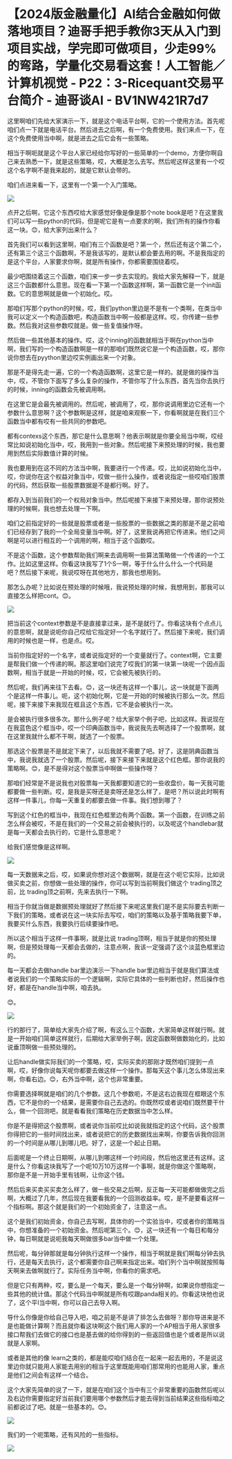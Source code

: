 # 【2024版金融量化】AI结合金融如何做落地项目？迪哥手把手教你3天从入门到项目实战，学完即可做项目，少走99%的弯路，学量化交易看这套！人工智能／计算机视觉 - P22：3-Ricequant交易平台简介 - 迪哥谈AI - BV1NW421R7d7

这里啊咱们先给大家演示一下，就是这个电话平台啊，它的一个使用方法。首先呢咱们点一下就是电话平台。然后进去之后啊，有一个免费使用。我们来点一下，在这个免费使用当中啊，就是进去之后它会有一些策略。

相当于啊呃就是这个平台人家已经给你写好的一些简单的一个demo，方便你啊自己来去熟悉一下，就是这些策略，哎，大概是怎么去写。然后呢这样这里有一个哎这个名字啊不是我来起的，就是它默认会带的。

咱们点进来看一下，这里有一个第一个入门策略。

![](img/b9415e4257f8817f86c139b9c87adf67_1.png)

点开之后啊，它这个东西哎给大家感觉好像是像是那个note book是吧？在这里我们可以写一些python的代码，但是呢它是有一点要求的啊，我们所有的操作你看这一块。😊，给大家列出来什么？

首先我们可以看到这里啊，咱们有三个函数是吧？第一个，然后还有这个第二个，还有第三个这三个函数啊，不是我该写的，是默认都会要去用的啊。不是我指定的是这个平台，人家要求你啊，就是所有操作，你都需要围绕着哎。

最少吧围绕着这三个函数，咱们来一步一步去实现的。我给大家先解释一下，就是这三个函数都什么意思。现在看一下第一个函数这样啊，第一函数它是一个init函数。它的意思啊就是做一个初始化。哎。

那咱们写那个python的时候，哎，我们python里边是不是有一个类啊，在类当中我可以定义一个构造函数吧，构造函数当中啊一般都是这样。哎，你传建一些参数。然后我对这些参数哎就是。做一些复值操作呀。

然后做一些其他基本的操作。哎，这个inning的函数就相当于啊在python当中啊，我们写的一个构造函数啊是一样的那咱们既然说它是一个构造函数，哎，那你说你想去在pyython里边哎实例画出来一个对象。

那是不是得先走一遍，它的一个构造函数啊，这里它是一样的。就是做的操作当中，哎，不管你下面写了多么复杂的操作，不管你写了什么东西，首先当你去执行的时候，inning的函数会先被调用啊。

在这里它是会最先被调用的。然后呢，被调用了，哎，那你说调用里边它还有一个参数什么意思啊？这个参数啊是这样，就是咱来观察一下，你看啊就是在我们三个函数当中都有哎有一些共同的参数吧。

都有contexs这个东西，那它是什么意思啊？他表示啊就是你要全局当中啊，哎经常比如说初始化当中，哎，我用到一些对象。然后呢接下来预处理的时候，我也要用到然后实际数值计算的时候。

我也要用到在这不同的方法当中啊，我要进行一个传递。哎，比如说初始化当中，哎，你说你在这个权益对象当中，哎做一些什么操作，或者说指定一些哎咱们股票的代码，然后获取一些股票数据是不是都行啊。好了。

都存入到当前我们的一个权局对象当中。然后呢接下来接下来预处理，那你说预处理的时候啊，我也想去处理一下啊。

咱们之前指定好的一些就是股票或者是一些股票的一些数据之类的那是不是之前咱们已经存到了我的一个全局变量当中啊。好了，这里我说再把它传进来。他们之间啊是可以进行相互的一个调用的啊，相当于这个函数哎。

不是这个函数，这个参数帮助我们啊来去调用啊一些算法策略做一个传递的一个工作。比如这里这样。你看这块我写了1个S一啊，等于什么什么什么一个代码是吧？然后接下来呢，我说哎呀在其他地方，那我也想用到。

那怎么办呢？比如说在预处理的时候哦，我说预处理的时候，我想用到，那我可以直接怎么样把cont。😊。

![](img/b9415e4257f8817f86c139b9c87adf67_3.png)

把当前这个context参数是不是直接拿过来，是不是就行了。你看这块有个点点儿的意思啊，就是说呃你自己哎给它指定好一个名字就行了。然后接下来呢，我们调用的时候也是一样，也是点。哎。

当前你指定好的一个名字，或者说指定好的一个变量就行了。context啊，它主要是帮我们做一个传递的啊。那这里咱们说完了哎我们的第一块第一块呢一个因点函数啊，相当于就是一开始的时候，哎，它会被先被执行的。

然后呢，我们再来往下去看。😊，这一块还有这样一个事儿，这一块就是下面两个是这样一件事儿。呃，这个初始化啊，它是一开始的时候被执行那么一次。然后呢，接下来接下来我现在框且这个东西，它不是会被执行一次。

是会被执行很多很多次。那什么例子呢？给大家举个例子吧，比如这样。我说现在在我蓝色这个框当中，哎一个印典函数当中，我说我先去啊选择了一个股票啊，就在这里我就什么都不干啊，就选了一个股票。

那选这个股票是不是就定下来了，以后我就不需要了吧。好了，这是阴典函数当中，我说我就选了一个股票。然后呢，接下来接下来就是这个红色框。那你说我的策略啊。😊，是不是得对这个股票当中啊做一些操作呀？

那咱们经常是不是说我也对股票每一天我都要知道它的一些收盘价，每一天我可能都要做一些判断。哎，是我是买呀还是卖呀还是怎么样了，是吧？所以说此时啊有这样一件事儿，你每一天重复的都要去做一件事。我们想到哪了？

写到这个红色的框当中，我现在红色框里边有两个函数。第一个函数，在训练之前怎么样会被哎，不是在我们的一个交易之前会被执行的，以及呢这个handlebar就是每一天都会去执行的，它是什么意思呢？

给我们感觉像是这样啊。

![](img/b9415e4257f8817f86c139b9c87adf67_5.png)

每一天数据来之后，哎，如果说你想对这个数据啊，就是在这个呃它实际，比如说做买卖之前，你想做一些处理的操作，你可以写到当前啊我们做这个 trading顶之前，比 trading顶之前啊，先来去执行一下啊。

相当于你就当做是数据预处理就好了然后接下来呢这里我们是不是实际要去判断一下我们的策略，或者说在这一块实际去写哎，咱们的策略以及基于策略我要下单，我要买什么东西，我要执行后续要操作吧。

所以这个相当于这样一件事啊，就是比说 trading顶啊，相当于就是你的预处理啊，但是预处理每一天都会去做的，注意点啊，我该一定强调了这个淡蓝色框里边的。

每一天都会去做handle bar里边演示一下handle bar里边相当于就是我们算法或者说我们的一个策略实际的一个逻辑啊，实际它具体的一些判断也好，然后操作也好，都是在handle当中啊，咱去执。

😊。

![](img/b9415e4257f8817f86c139b9c87adf67_7.png)

行的那行了，简单给大家先介绍了啊，有这么三个函数，大家简单这样就行啊。就是一开始咱们简单这样就行，后期给大家举例子啊，因定函数啊做数始化的，比如说垂顶啊做一些预处理的。

让后handle做实际我们的一个策略，哎，实际买卖的那刚才既然咱们提到一点啊，哎，好像你说每天呢你都要去做这样一个操作。那每天这个事儿怎么体现出来啊，你看右边。😊，右外当中啊，这个也非常重要。

你需要选择啊就是咱们的几个参数。这几个参数呃，不是这右边我现在框眼这个东西，它不是你的一个结果，是需要你自己去选的。你既然哎或者说咱们既然要干什么，做一个回测吧，就是看看我们策略在历史数据当中怎么样。

你是不是得把这个股票啊，或者说你当前哎比如说我就指定的这个代码，这个股票你得把它的一些时间找出来，或者说把它的历史数据找出来啊，你要告诉我你回测的一个时间是从哪儿到哪儿吧。好了，这是一个起止日期。

后面呢是一个终止日期啊，从哪儿到哪这样一个时间段，然后他这里还有这样。这是什么？你看这块我写了一个呃10万10万这样一个事啊，就是你做这个策略啊，那你是不是一开始手里有钱啊，让你这个钱。

然后后来买卖买买卖怎么样了，做一些交易之后啊，反正每一天可能都做做完之后啊，大概过了几年，然后现在我要看我的一个回测收益率。哎，是不是要看这样一个指标啊。那这个就是我们的一个初始资金了，注意这一点。

这个是我们初始资金，你自己去写啊，具体你的一个实验当中，哎或者你的策略当中，你想准备的一个初始资金。然后呢第三个。😊，这一块还有一个每日和每分钟，每日啊就是说呃我每天啊做很多bar当中做一个处理。

然后呢，每分钟那就是每分钟执行这样一个操作，相当于啊就是我们啊每分钟去执行，还是每天去执行，这个都需要你自己啊来指定出来。咱们列个当中啊就按照每天啊来去做啊就行了。实际任务当中啊，你看你的需求吧。

但是它只有两种，哎，要么是一个每天，要么是一个每分钟啊，如果说你想指定一些其他的统计值。那这个代码当中啊就是所有哎跟panda相关的。你看这块他也说了，这个平I当中啊，你可以自己去导入啊。

导什么你像是你给自己导入吧，咱之前是不是讲了排怎么去做呀？那你导进来是不是也能做计算啊？而且就你看这块啊这个我们用人家的一个AP相当于用人家很多接口帮我们去做它的接口也是基去做的给你得到的一些返回值也是个或者是所以说就是人家啊。

或者是其他的像 learn之类的，都是能哎咱们结合在一起来一起去用的，不是说这里边你就只能用人家能去用别的相当于这里既能用咱们那常用的也能用人家，重点是他们之间会有这样一个结合。

这个大家先简单的说了一下，就是在咱们这个当中有三个非常重要的函数然后呢以及右边你需要指定好当前我们要用哪个参数然后才能去得到当前结果这些指标咱之前都说过了吧。就是一些基本的。😊。



![](img/b9415e4257f8817f86c139b9c87adf67_9.png)

我们的一个呃策略，还有风险的一些指标。

![](img/b9415e4257f8817f86c139b9c87adf67_11.png)